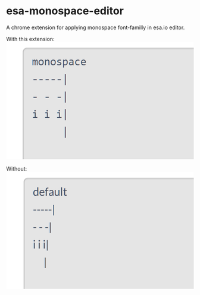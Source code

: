 # esa-monospace-editor

A chrome extension for applying monospace font-familly in esa.io editor.

With this extension: 
![ss](screenshot_monospace.png)

Without:
![ss](screenshot_default.png)

